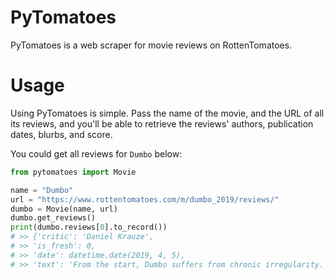 # PyTomatoes

PyTomatoes is a web scraper for movie reviews on RottenTomatoes.

# Usage

Using PyTomatoes is simple. Pass the name of the movie, and the URL of all its reviews, and you'll be able to retrieve the reviews' authors, publication dates, blurbs, and score.

You could get all reviews for `Dumbo` below:

```python
from pytomatoes import Movie

name = "Dumbo"
url = "https://www.rottentomatoes.com/m/dumbo_2019/reviews/"
dumbo = Movie(name, url)
dumbo.get_reviews()
print(dumbo.reviews[0].to_record())
# >> {'critic': 'Daniel Krauze', 
# >> 'is_fresh': 0, 
# >> 'date': datetime.date(2019, 4, 5), 
# >> 'text': 'From the start, Dumbo suffers from chronic irregularity. [Full review in Spanish]'}
```